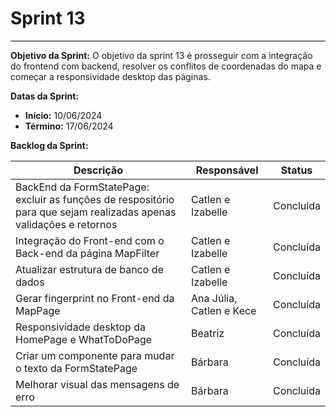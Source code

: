 # **Sprint 13**
<hr style="border: 0; height: 1px; background-color: #000000;">

**Objetivo da Sprint:**
O objetivo da sprint 13 é prosseguir com a integração do frontend com backend, resolver os conflitos de coordenadas do mapa e começar a responsividade desktop das páginas.

**Datas da Sprint:**

- **Início:** 10/06/2024
- **Término:** 17/06/2024

**Backlog da Sprint:**

| Descrição | Responsável | Status |
|------------|-------------|-----------------------|
| BackEnd da FormStatePage: excluir as funções de respositório para que sejam realizadas apenas validações e retornos | Catlen e Izabelle | Concluída | 
| Integração do Front-end com o Back-end da página MapFilter | Catlen e Izabelle | Concluída | 
| Atualizar estrutura de banco de dados | Catlen e Izabelle | Concluída | 
Gerar fingerprint no Front-end da MapPage | Ana Júlia, Catlen e Kece | Concluída | 
|Responsividade desktop da HomePage e WhatToDoPage | Beatriz | Concluída | 
Criar um componente para mudar o texto da FormStatePage | Bárbara | Concluída 
| Melhorar visual das mensagens de erro | Bárbara | Concluída |

